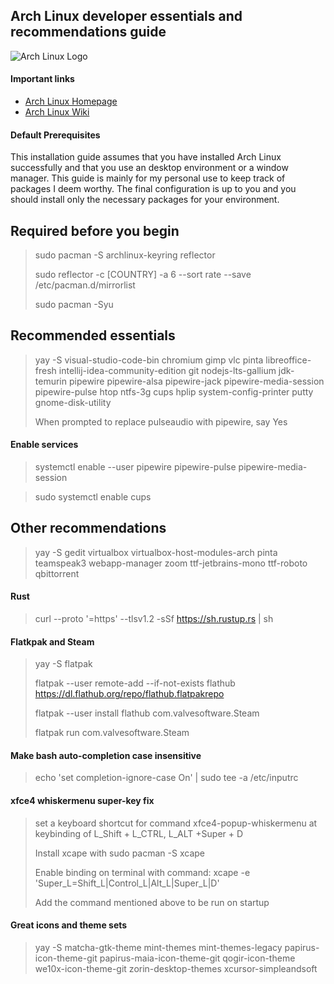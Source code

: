 ## Arch Linux developer essentials and recommendations guide
![Arch Linux Logo](https://archlinux.org/static/logos/archlinux-logo-dark-90dpi.ebdee92a15b3.png)  

#### Important links
- [Arch Linux Homepage](https://archlinux.org/ "Arch Linux Homepage")
- [Arch Linux Wiki](https://wiki.archlinux.org/ "Arch Wiki")

#### Default Prerequisites
This installation guide assumes that you have installed Arch Linux successfully and that you use an desktop environment or a window manager. This guide is mainly for my personal use to keep track of packages I deem worthy. The final configuration is up to you and you should install only the necessary packages for your environment.

## Required before you begin
> sudo pacman -S archlinux-keyring reflector
> 
> sudo reflector -c [COUNTRY] -a 6 --sort rate --save /etc/pacman.d/mirrorlist
> 
> sudo pacman -Syu

## Recommended essentials
> yay -S visual-studio-code-bin chromium gimp vlc pinta libreoffice-fresh intellij-idea-community-edition git nodejs-lts-gallium jdk-temurin pipewire pipewire-alsa pipewire-jack pipewire-media-session pipewire-pulse htop ntfs-3g cups hplip system-config-printer putty gnome-disk-utility
> 
> When prompted to replace pulseaudio with pipewire, say Yes

#### Enable services
> systemctl enable --user pipewire pipewire-pulse pipewire-media-session

> sudo systemctl enable cups

## Other recommendations
> yay -S gedit virtualbox virtualbox-host-modules-arch pinta teamspeak3 webapp-manager zoom ttf-jetbrains-mono ttf-roboto qbittorrent

#### Rust
> curl --proto '=https' --tlsv1.2 -sSf https://sh.rustup.rs | sh

#### Flatkpak and Steam
> yay -S flatpak
> 
> flatpak --user remote-add --if-not-exists flathub https://dl.flathub.org/repo/flathub.flatpakrepo
> 
> flatpak --user install flathub com.valvesoftware.Steam
> 
> flatpak run com.valvesoftware.Steam

#### Make bash auto-completion case insensitive
> echo 'set completion-ignore-case On' | sudo tee -a /etc/inputrc

#### xfce4 whiskermenu super-key fix
> set a keyboard shortcut for command xfce4-popup-whiskermenu at keybinding of L_Shift + L_CTRL, L_ALT +Super + D
> 
> Install xcape with sudo pacman -S xcape
> 
> Enable binding on terminal with command: xcape -e 'Super_L=Shift_L|Control_L|Alt_L|Super_L|D'
> 
> Add the command mentioned above to be run on startup

#### Great icons and theme sets
> yay -S matcha-gtk-theme mint-themes mint-themes-legacy papirus-icon-theme-git papirus-maia-icon-theme-git qogir-icon-theme we10x-icon-theme-git zorin-desktop-themes xcursor-simpleandsoft
